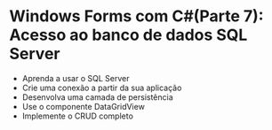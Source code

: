 # Windows Forms com C#(Parte 7): Acesso ao banco de dados SQL Server
- Aprenda a usar o SQL Server
- Crie uma conexão a partir da sua aplicação
- Desenvolva uma camada de persistência
- Use o componente DataGridView
- Implemente o CRUD completo
